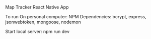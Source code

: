 Map Tracker React Native App

To run On personal computer:
NPM Dependencies: bcrypt, express, jsonwebtoken, mongoose, nodemon

Start local server: npm run dev